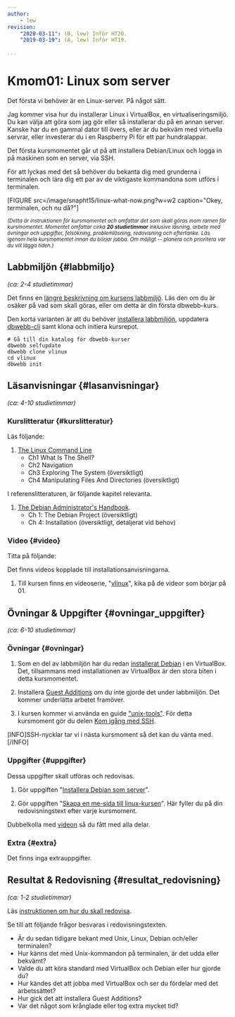 ```yaml
---
author:
    - lew
revision:
    "2020-03-11": (B, lew) Inför HT20.
    "2019-03-19": (A, lew) Inför HT19.

...
```

Kmom01: Linux som server
==================================

Det första vi behöver är en Linux-server. På något sätt.

Jag kommer visa hur du installerar Linux i VirtualBox, en virtualiseringsmiljö. Du kan välja att göra som jag gör eller så installerar du på en annan server. Kanske har du en gammal dator till övers, eller är du bekväm med virtuella servrar, eller investerar du i en Raspberry Pi för ett par hundralappar.

Det första kursmomentet går ut på att installera Debian/Linux och logga in på maskinen som en server, via SSH.

För att lyckas med det så behöver du bekanta dig med grunderna i terminalen och lära dig ett par av de viktigaste kommandona som utförs i terminalen.


<!--more-->

[FIGURE src=/image/snapht15/linux-what-now.png?w=w2 caption="Okey, terminalen, och nu då?"]


<small><i>(Detta är instruktionen för kursmomentet och omfattar det som skall göras inom ramen för kursmomentet. Momentet omfattar cirka **20 studietimmar** inklusive läsning, arbete med övningar och uppgifter, felsökning, problemlösning, redovisning och eftertanke. Läs igenom hela kursmomentet innan du börjar jobba. Om möjligt -- planera och prioritera var du vill lägga tiden.)</i></small>



Labbmiljön  {#labbmiljo}
---------------------------------

*(ca: 2-4 studietimmar)*

Det finns en [längre beskrivning om kursens labbmiljö](./../installera-labbmiljo). Läs den om du är osäker på vad som skall göras, eller om detta är din första dbwebb-kurs.

Den korta varianten är att du behöver [installera labbmiljön](./../labbmiljo), uppdatera [dbwebb-cli](dbwebb-cli) samt klona och initiera kursrepot.

```text
# Gå till din katalog för dbwebb-kurser
dbwebb selfupdate
dbwebb clone vlinux
cd vlinux
dbwebb init
```



Läsanvisningar  {#lasanvisningar}
---------------------------------

*(ca: 4-10 studietimmar)*


### Kurslitteratur  {#kurslitteratur}

Läs följande:

1. [The Linux Command Line](kunskap/boken-the-linux-command-line)
    * Ch1 What Is The Shell?
    * Ch2 Navigation
    * Ch3 Exploring The System (översiktligt)
    * Ch4 Manipulating Files And Directories (översiktligt)

I referenslitteraturen, är följande kapitel relevanta.

1. [The Debian Administrator's Handbook](kunskap/boken-the-debian-administrator-s-handbook).
    * Ch 1: The Debian Project (översiktligt)
    * Ch 4: Installation (översiktligt, detaljerat vid behov)



### Video  {#video}

Titta på följande:

Det finns videos kopplade till installationsanvisningarna.

1. Till kursen finns en videoserie, "[vlinux](https://www.youtube.com/watch?v=a2P26Zgy_mE&list=PLKtP9l5q3ce_WHGUiZfo9wr1C3aWaSYa7)", kika på de videor som börjar på 01.



Övningar & Uppgifter  {#ovningar_uppgifter}
-------------------------------------------

*(ca: 6-10 studietimmar)*



### Övningar {#ovningar}

1. Som en del av labbmiljön har du redan [installerat Debian](guide/virtualbox/installera-os) i en VirtualBox. Det, tillsammans med installationen av VirtualBox är den stora biten i detta kursmomentet.

1. Installera [Guest Additions](guide/virtualbox/guest-additions) om du inte gjorde det under labbmiljön. Det kommer underlätta arbetet framöver.

1. I kursen kommer vi använda en guide ["unix-tools"](guide/unix-tools). För detta kursmoment gör du delen [Kom igång med SSH](guide/unix-tools/ssh).  

[INFO]SSH-nycklar tar vi i nästa kursmoment så det kan du vänta med.[/INFO]



### Uppgifter {#uppgifter}

Dessa uppgifter skall utföras och redovisas.

1. Gör uppgiften "[Installera Debian som server](uppgift/installera-debian-som-server)".

1. Gör uppgiften "[Skapa en me-sida till linux-kursen](uppgift/skapa-en-me-sida-till-vlinux-kursen)". Här fyller du på din redovisningstext efter varje kursmoment.

Dubbelkolla med [videon](https://youtu.be/6a_q5YojE0s) så du fått med alla delar.
<!-- [YOUTUBE src=6a_q5YojE0s width=639 caption="Har du fått med alla delar?"] -->



### Extra {#extra}

Det finns inga extrauppgifter.



Resultat & Redovisning  {#resultat_redovisning}
-----------------------------------------------

*(ca: 1-2 studietimmar)*

Läs [instruktionen om hur du skall redovisa](./../redovisa).

Se till att följande frågor besvaras i redovisningstexten.

* Är du sedan tidigare bekant med Unix, Linux, Debian och/eller terminalen?
* Hur känns det med Unix-kommandon på terminalen, är det udda eller bekvämt?
* Valde du att köra standard med VirtualBox och Debian eller hur gjorde du?
* Hur kändes det att jobba med VirtualBox och ser du fördelar med det arbetssättet?
* Hur gick det att installera Guest Additions?
* Var det något som krånglade eller tog extra mycket tid?

